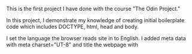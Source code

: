 This is the first project I have done with the course "The Odin Project."

In this project, I demonstrate my knowledge of creating initial boilerplate code which includes DOCTYPE, html, head and body.

I set the language the browser reads site in to English.
I added meta data with meta charset="UT-8" and title the webpage with <title>
I added unordered and ordered lists, added images with alt text, and added relative paths connecting the three pages to the index both ways